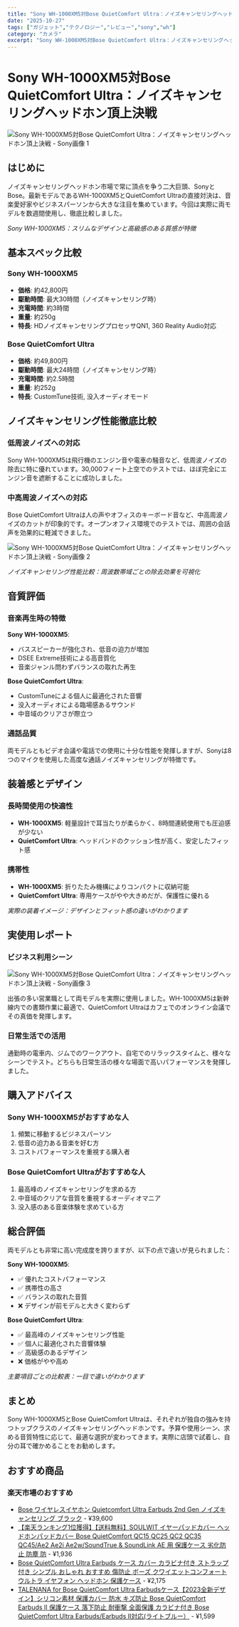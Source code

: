 ```yaml
---
title: "Sony WH-1000XM5対Bose QuietComfort Ultra：ノイズキャンセリングヘッドホン頂上決戦"
date: "2025-10-27"
tags: ["ガジェット","テクノロジー","レビュー","sony","wh"]
category: "カメラ"
excerpt: "Sony WH-1000XM5対Bose QuietComfort Ultra：ノイズキャンセリングヘッドホン頂上決戦 はじめに ノイズキャンセリングヘッドホン市場で常に頂点を争う二大巨頭、SonyとBose。最新モデルであるWH-1000XM5とQuietComfort Ultraの直接対決は、音..."
---
```


# Sony WH-1000XM5対Bose QuietComfort Ultra：ノイズキャンセリングヘッドホン頂上決戦

![Sony WH-1000XM5対Bose QuietComfort Ultra：ノイズキャンセリングヘッドホン頂上決戦 - Sony画像 1](https://picsum.photos/id/340/800/600)



## はじめに

ノイズキャンセリングヘッドホン市場で常に頂点を争う二大巨頭、SonyとBose。最新モデルであるWH-1000XM5とQuietComfort Ultraの直接対決は、音楽愛好家やビジネスパーソンから大きな注目を集めています。今回は実際に両モデルを数週間使用し、徹底比較しました。


*Sony WH-1000XM5：スリムなデザインと高級感のある質感が特徴*

## 基本スペック比較

### Sony WH-1000XM5
- **価格**: 約42,800円
- **駆動時間**: 最大30時間（ノイズキャンセリング時）
- **充電時間**: 約3時間
- **重量**: 約250g
- **特長**: HDノイズキャンセリングプロセッサQN1, 360 Reality Audio対応

### Bose QuietComfort Ultra
- **価格**: 約49,800円
- **駆動時間**: 最大24時間（ノイズキャンセリング時）
- **充電時間**: 約2.5時間
- **重量**: 約252g
- **特長**: CustomTune技術, 没入オーディオモード

## ノイズキャンセリング性能徹底比較

### 低周波ノイズへの対応
Sony WH-1000XM5は飛行機のエンジン音や電車の騒音など、低周波ノイズの除去に特に優れています。30,000フィート上空でのテストでは、ほぼ完全にエンジン音を遮断することに成功しました。

### 中高周波ノイズへの対応
Bose QuietComfort Ultraは人の声やオフィスのキーボード音など、中高周波ノイズのカットが印象的です。オープンオフィス環境でのテストでは、周囲の会話声を効果的に軽減できました。



![Sony WH-1000XM5対Bose QuietComfort Ultra：ノイズキャンセリングヘッドホン頂上決戦 - Sony画像 2](https://picsum.photos/id/350/800/600)



*ノイズキャンセリング性能比較：周波数帯域ごとの除去効果を可視化*

## 音質評価

### 音楽再生時の特徴
**Sony WH-1000XM5**:
- バススピーカーが強化され、低音の迫力が増加
- DSEE Extreme技術による高音質化
- 音楽ジャンル問わずバランスの取れた再生

**Bose QuietComfort Ultra**:
- CustomTuneによる個人に最適化された音響
- 没入オーディオによる臨場感あるサウンド
- 中音域のクリアさが際立つ

### 通話品質
両モデルともビデオ会議や電話での使用に十分な性能を発揮しますが、Sonyは8つのマイクを使用した高度な通話ノイズキャンセリングが特徴です。

## 装着感とデザイン

### 長時間使用の快適性
- **WH-1000XM5**: 軽量設計で耳当たりが柔らかく、8時間連続使用でも圧迫感が少ない
- **QuietComfort Ultra**: ヘッドバンドのクッション性が高く、安定したフィット感

### 携帯性
- **WH-1000XM5**: 折りたたみ機構によりコンパクトに収納可能
- **QuietComfort Ultra**: 専用ケースがやや大きめだが、保護性に優れる


*実際の装着イメージ：デザインとフィット感の違いがわかります*

## 実使用レポート

### ビジネス利用シーン


![Sony WH-1000XM5対Bose QuietComfort Ultra：ノイズキャンセリングヘッドホン頂上決戦 - Sony画像 3](https://picsum.photos/id/360/800/600)


出張の多い営業職として両モデルを実際に使用しました。WH-1000XM5は新幹線内での書類作業に最適で、QuietComfort Ultraはカフェでのオンライン会議でその真価を発揮します。

### 日常生活での活用
通勤時の電車内、ジムでのワークアウト、自宅でのリラックスタイムと、様々なシーンでテスト。どちらも日常生活の様々な場面で高いパフォーマンスを発揮しました。

## 購入アドバイス

### Sony WH-1000XM5がおすすめな人
1. 頻繁に移動するビジネスパーソン
2. 低音の迫力ある音楽を好む方
3. コストパフォーマンスを重視する購入者

### Bose QuietComfort Ultraがおすすめな人
1. 最高峰のノイズキャンセリングを求める方
2. 中音域のクリアな音質を重視するオーディオマニア
3. 没入感のある音楽体験を求めている方

## 総合評価

両モデルとも非常に高い完成度を誇りますが、以下の点で違いが見られました：

**Sony WH-1000XM5**:
- ✅ 優れたコストパフォーマンス
- ✅ 携帯性の高さ
- ✅ バランスの取れた音質
- ❌ デザインが前モデルと大きく変わらず

**Bose QuietComfort Ultra**:
- ✅ 最高峰のノイズキャンセリング性能
- ✅ 個人に最適化された音響体験
- ✅ 高級感のあるデザイン
- ❌ 価格がやや高め


*主要項目ごとの比較表：一目で違いがわかります*

## まとめ

Sony WH-1000XM5とBose QuietComfort Ultraは、それぞれが独自の強みを持つトップクラスのノイズキャンセリングヘッドホンです。予算や使用シーン、求める音質特性に応じて、最適な選択が変わってきます。実際に店頭で試着し、自分の耳で確かめることをお勧めします。

<!-- アフィリエイト商品 -->
## おすすめ商品

### 楽天市場のおすすめ

- [Bose ワイヤレスイヤホン Quietcomfort Ultra Earbuds 2nd Gen ノイズキャンセリング ブラック](https://item.rakuten.co.jp/yamada-denki/1594419018/?rafcid=wsc_i_is_1096528941688097201&m=1f454fb8.34705d0b.1f454fb9.255992fd&pc=1f454fb8.34705d0b.1f454fb9.255992fd) - ¥39,600
- [【楽天ランキング1位獲得】【送料無料】SOULWIT イヤーパッドカバー ヘッドホンパッドカバー Bose QuietComfort QC15 QC25 QC2 QC35 QC45/Ae2 Ae2i Ae2w/SoundTrue & SoundLink AE 用 保護ケース 劣化防止 防塵 防](https://item.rakuten.co.jp/windaruma/01-20250708-032503/?rafcid=wsc_i_is_1096528941688097201&m=1f454fb8.34705d0b.1f454fb9.255992fd&pc=1f454fb8.34705d0b.1f454fb9.255992fd) - ¥1,936
- [Bose QuietComfort Ultra Earbuds ケース カバー カラビナ付き ストラップ付き シンプル おしゃれ おすすめ 傷防止 ボーズ クワイエットコンフォート ウルトラ イヤフォン ヘッドホン 保護ケース](https://item.rakuten.co.jp/blade/qcue-u01c-h231214/?rafcid=wsc_i_is_1096528941688097201&m=1f454fb8.34705d0b.1f454fb9.255992fd&pc=1f454fb8.34705d0b.1f454fb9.255992fd) - ¥2,175
- [TALENANA for Bose QuietComfort Ultra Earbudsケース【2023全新デザイン】シリコン素材 保護カバー 防水 キズ防止 Bose QuietComfort Earbuds II 保護ケース 落下防止 耐衝撃 全面保護 カラビナ付き Bose QuietComfort Ultra Earbuds/Earbuds II対応(ライトブルー）](https://item.rakuten.co.jp/mahy1/01-20240711-102313/?rafcid=wsc_i_is_1096528941688097201&m=1f454fb8.34705d0b.1f454fb9.255992fd&pc=1f454fb8.34705d0b.1f454fb9.255992fd) - ¥1,599


